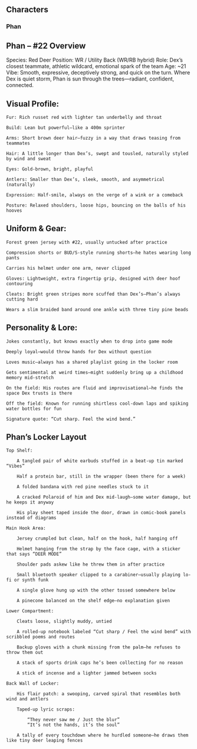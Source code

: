 ## **Characters**

### **Phan**
## Phan – #22 Overview

Species: Red Deer
Position: WR / Utility Back (WR/RB hybrid)
Role: Dex’s closest teammate, athletic wildcard, emotional spark of the team
Age: ~21
Vibe: Smooth, expressive, deceptively strong, and quick on the turn. Where Dex is quiet storm, Phan is sun through the trees—radiant, confident, connected.

## Visual Profile:

    Fur: Rich russet red with lighter tan underbelly and throat

    Build: Lean but powerful—like a 400m sprinter

    Arms: Short brown deer hair—fuzzy in a way that draws teasing from teammates

    Hair: A little longer than Dex’s, swept and tousled, naturally styled by wind and sweat

    Eyes: Gold-brown, bright, playful

    Antlers: Smaller than Dex’s, sleek, smooth, and asymmetrical (naturally)

    Expression: Half-smile, always on the verge of a wink or a comeback

    Posture: Relaxed shoulders, loose hips, bouncing on the balls of his hooves

## Uniform & Gear:

    Forest green jersey with #22, usually untucked after practice

    Compression shorts or BUD/S-style running shorts—he hates wearing long pants

    Carries his helmet under one arm, never clipped

    Gloves: Lightweight, extra fingertip grip, designed with deer hoof contouring

    Cleats: Bright green stripes more scuffed than Dex’s—Phan’s always cutting hard

    Wears a slim braided band around one ankle with three tiny pine beads

## Personality & Lore:

    Jokes constantly, but knows exactly when to drop into game mode

    Deeply loyal—would throw hands for Dex without question

    Loves music—always has a shared playlist going in the locker room

    Gets sentimental at weird times—might suddenly bring up a childhood memory mid-stretch

    On the field: His routes are fluid and improvisational—he finds the space Dex trusts is there

    Off the field: Known for running shirtless cool-down laps and spiking water bottles for fun

    Signature quote: “Cut sharp. Feel the wind bend.”

## Phan’s Locker Layout

    Top Shelf:

        A tangled pair of white earbuds stuffed in a beat-up tin marked “Vibes”

        Half a protein bar, still in the wrapper (been there for a week)

        A folded bandana with red pine needles stuck to it

        A cracked Polaroid of him and Dex mid-laugh—some water damage, but he keeps it anyway

        His play sheet taped inside the door, drawn in comic-book panels instead of diagrams

    Main Hook Area:

        Jersey crumpled but clean, half on the hook, half hanging off

        Helmet hanging from the strap by the face cage, with a sticker that says “DEER MODE”

        Shoulder pads askew like he threw them in after practice

        Small bluetooth speaker clipped to a carabiner—usually playing lo-fi or synth funk

        A single glove hung up with the other tossed somewhere below

        A pinecone balanced on the shelf edge—no explanation given

    Lower Compartment:

        Cleats loose, slightly muddy, untied

        A rolled-up notebook labeled “Cut sharp / Feel the wind bend” with scribbled poems and routes

        Backup gloves with a chunk missing from the palm—he refuses to throw them out

        A stack of sports drink caps he’s been collecting for no reason

        A stick of incense and a lighter jammed between socks

    Back Wall of Locker:

        His flair patch: a swooping, carved spiral that resembles both wind and antlers

        Taped-up lyric scraps:

            “They never saw me / Just the blur”
            “It’s not the hands, it’s the soul”

        A tally of every touchdown where he hurdled someone—he draws them like tiny deer leaping fences